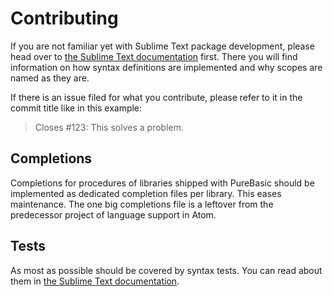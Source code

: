 # Contributing

If you are not familiar yet with Sublime Text package development, please head over to [the Sublime Text documentation](https://www.sublimetext.com/docs/index.html) first.
There you will find information on how syntax definitions are implemented and why scopes are named as they are.

If there is an issue filed for what you contribute, please refer to it in the commit title like in this example:

> Closes #123: This solves a problem.

## Completions

Completions for procedures of libraries shipped with PureBasic should be implemented as dedicated completion files per library.
This eases maintenance. The one big completions file is a leftover from the predecessor project of language support in Atom.

## Tests

As most as possible should be covered by syntax tests. You can read about them in [the Sublime Text documentation](https://www.sublimetext.com/docs/syntax.html#testing).
